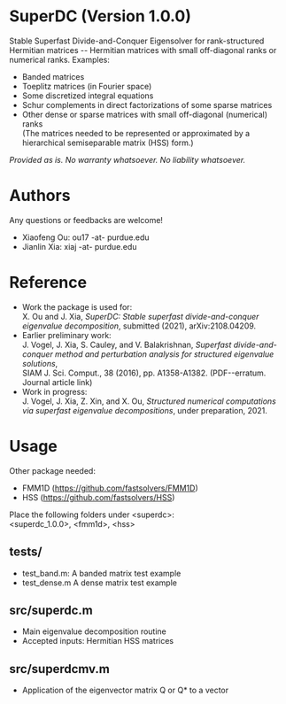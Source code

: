 # SuperDC (Version 1.0.0)
Stable Superfast Divide-and-Conquer Eigensolver for rank-structured Hermitian matrices -- Hermitian matrices with small off-diagonal ranks or numerical ranks. Examples:
- Banded matrices
- Toeplitz matrices (in Fourier space)
- Some discretized integral equations
- Schur complements in direct factorizations of some sparse matrices
- Other dense or sparse matrices with small off-diagonal (numerical) ranks<br>
(The matrices needed to be represented or approximated by a hierarchical semiseparable matrix (HSS) form.)

*Provided as is. No warranty whatsoever. No liability whatsoever.*

# Authors
Any questions or feedbacks are welcome!
- Xiaofeng Ou: ou17  -at-  purdue.edu
- Jianlin Xia: xiaj  -at-  purdue.edu

# Reference
- Work the package is used for:\
  X. Ou and J. Xia, *SuperDC: Stable superfast divide-and-conquer eigenvalue decomposition*, submitted (2021), arXiv:2108.04209.
- Earlier preliminary work:\
  J. Vogel, J. Xia, S. Cauley, and V. Balakrishnan, *Superfast divide-and-conquer method and perturbation analysis for structured eigenvalue solutions*,\
  SIAM J. Sci. Comput., 38 (2016), pp. A1358-A1382. (PDF--erratum. Journal article link)
- Work in progress:\
  J. Vogel, J. Xia, Z. Xin, and X. Ou, *Structured numerical computations via superfast eigenvalue decompositions*, under preparation, 2021.

# Usage

Other package needed:
- FMM1D (https://github.com/fastsolvers/FMM1D)
- HSS (https://github.com/fastsolvers/HSS)

Place the following folders under \<superdc\>:<br>
  \<superdc_1.0.0\>, \<fmm1d\>, \<hss\>

## tests/
- test_band.m: A banded matrix test example
- test_dense.m A dense matrix test example

## src/superdc.m
- Main eigenvalue decomposition routine
- Accepted inputs: Hermitian HSS matrices

## src/superdcmv.m
- Application of the eigenvector matrix Q or Q* to a vector



